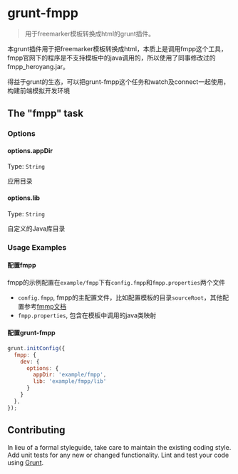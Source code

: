 # grunt-fmpp

> 用于freemarker模板转换成html的grunt插件。

本grunt插件用于把freemarker模板转换成html，本质上是调用fmpp这个工具，fmpp官网下的程序是不支持模板中的java调用的，所以使用了同事修改过的fmpp_heroyang.jar。

得益于grunt的生态，可以把grunt-fmpp这个任务和watch及connect一起使用，构建前端模拟开发环境

## The "fmpp" task

### Options

#### options.appDir
Type: `String`

应用目录

#### options.lib
Type: `String`

自定义的Java库目录

### Usage Examples

#### 配置fmpp

fmpp的示例配置在`example/fmpp`下有`config.fmpp`和`fmpp.properties`两个文件

 - `config.fmpp`, fmpp的主配置文件，比如配置模板的目录`sourceRoot`，其他配置参考[fmmp文档](http://fmpp.sourceforge.net/settings.html)
 - `fmpp.properties`, 包含在模板中调用的java类映射

#### 配置grunt-fmpp

```js
grunt.initConfig({
  fmpp: {
    dev: {
      options: {
        appDir: 'example/fmpp',
        lib: 'example/fmpp/lib'
      }
    }
  },
});
```


## Contributing
In lieu of a formal styleguide, take care to maintain the existing coding style. Add unit tests for any new or changed functionality. Lint and test your code using [Grunt](http://gruntjs.com/).